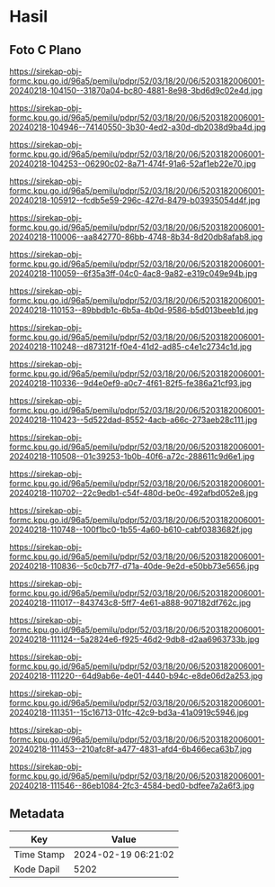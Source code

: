 # Hasil

## Foto C Plano

https://sirekap-obj-formc.kpu.go.id/96a5/pemilu/pdpr/52/03/18/20/06/5203182006001-20240218-104150--31870a04-bc80-4881-8e98-3bd6d9c02e4d.jpg

https://sirekap-obj-formc.kpu.go.id/96a5/pemilu/pdpr/52/03/18/20/06/5203182006001-20240218-104946--74140550-3b30-4ed2-a30d-db2038d9ba4d.jpg

https://sirekap-obj-formc.kpu.go.id/96a5/pemilu/pdpr/52/03/18/20/06/5203182006001-20240218-104253--06290c02-8a71-474f-91a6-52af1eb22e70.jpg

https://sirekap-obj-formc.kpu.go.id/96a5/pemilu/pdpr/52/03/18/20/06/5203182006001-20240218-105912--fcdb5e59-296c-427d-8479-b03935054d4f.jpg

https://sirekap-obj-formc.kpu.go.id/96a5/pemilu/pdpr/52/03/18/20/06/5203182006001-20240218-110006--aa842770-86bb-4748-8b34-8d20db8afab8.jpg

https://sirekap-obj-formc.kpu.go.id/96a5/pemilu/pdpr/52/03/18/20/06/5203182006001-20240218-110059--6f35a3ff-04c0-4ac8-9a82-e319c049e94b.jpg

https://sirekap-obj-formc.kpu.go.id/96a5/pemilu/pdpr/52/03/18/20/06/5203182006001-20240218-110153--89bbdb1c-6b5a-4b0d-9586-b5d013beeb1d.jpg

https://sirekap-obj-formc.kpu.go.id/96a5/pemilu/pdpr/52/03/18/20/06/5203182006001-20240218-110248--d873121f-f0e4-41d2-ad85-c4e1c2734c1d.jpg

https://sirekap-obj-formc.kpu.go.id/96a5/pemilu/pdpr/52/03/18/20/06/5203182006001-20240218-110336--9d4e0ef9-a0c7-4f61-82f5-fe386a21cf93.jpg

https://sirekap-obj-formc.kpu.go.id/96a5/pemilu/pdpr/52/03/18/20/06/5203182006001-20240218-110423--5d522dad-8552-4acb-a66c-273aeb28c111.jpg

https://sirekap-obj-formc.kpu.go.id/96a5/pemilu/pdpr/52/03/18/20/06/5203182006001-20240218-110508--01c39253-1b0b-40f6-a72c-288611c9d6e1.jpg

https://sirekap-obj-formc.kpu.go.id/96a5/pemilu/pdpr/52/03/18/20/06/5203182006001-20240218-110702--22c9edb1-c54f-480d-be0c-492afbd052e8.jpg

https://sirekap-obj-formc.kpu.go.id/96a5/pemilu/pdpr/52/03/18/20/06/5203182006001-20240218-110748--100f1bc0-1b55-4a60-b610-cabf0383682f.jpg

https://sirekap-obj-formc.kpu.go.id/96a5/pemilu/pdpr/52/03/18/20/06/5203182006001-20240218-110836--5c0cb7f7-d71a-40de-9e2d-e50bb73e5656.jpg

https://sirekap-obj-formc.kpu.go.id/96a5/pemilu/pdpr/52/03/18/20/06/5203182006001-20240218-111017--843743c8-5ff7-4e61-a888-907182df762c.jpg

https://sirekap-obj-formc.kpu.go.id/96a5/pemilu/pdpr/52/03/18/20/06/5203182006001-20240218-111124--5a2824e6-f925-46d2-9db8-d2aa6963733b.jpg

https://sirekap-obj-formc.kpu.go.id/96a5/pemilu/pdpr/52/03/18/20/06/5203182006001-20240218-111220--64d9ab6e-4e01-4440-b94c-e8de06d2a253.jpg

https://sirekap-obj-formc.kpu.go.id/96a5/pemilu/pdpr/52/03/18/20/06/5203182006001-20240218-111351--15c16713-01fc-42c9-bd3a-41a0919c5946.jpg

https://sirekap-obj-formc.kpu.go.id/96a5/pemilu/pdpr/52/03/18/20/06/5203182006001-20240218-111453--210afc8f-a477-4831-afd4-6b466eca63b7.jpg

https://sirekap-obj-formc.kpu.go.id/96a5/pemilu/pdpr/52/03/18/20/06/5203182006001-20240218-111546--86eb1084-2fc3-4584-bed0-bdfee7a2a6f3.jpg


## Metadata

| Key        | Value               |
| ---------- | ------------------- |
| Time Stamp | 2024-02-19 06:21:02 |
| Kode Dapil | 5202                |



